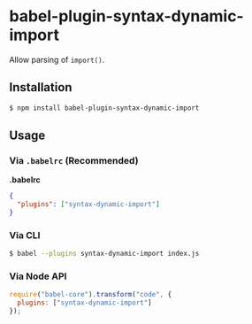 # babel-plugin-syntax-dynamic-import

Allow parsing of `import()`.

## Installation

```sh
$ npm install babel-plugin-syntax-dynamic-import
```

## Usage

### Via `.babelrc` (Recommended)

**.babelrc**

```json
{
  "plugins": ["syntax-dynamic-import"]
}
```

### Via CLI

```sh
$ babel --plugins syntax-dynamic-import index.js
```

### Via Node API

```javascript
require("babel-core").transform("code", {
  plugins: ["syntax-dynamic-import"]
});
```

